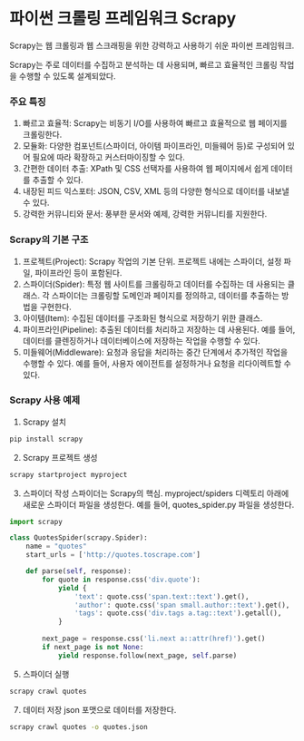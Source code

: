 
# 파이썬 크롤링 프레임워크 Scrapy


Scrapy는 웹 크롤링과 웹 스크래핑을 위한 강력하고 사용하기 쉬운 파이썬 프레임워크.

Scrapy는       주로 데이터를 수집하고 분석하는 데 사용되며, 빠르고 효율적인 크롤링 작업을 수행할 수 있도록 설계되았다.

### 주요 특징
1. 빠르고 효율적: Scrapy는 비동기 I/O를 사용하여 빠르고 효율적으로 웹 페이지를 크롤링한다.
2. 모듈화: 다양한 컴포넌트(스파이더, 아이템 파이프라인, 미들웨어 등)로 구성되어 있어 필요에 따라 확장하고 커스터마이징할 수 있다.
3. 간편한 데이터 추출: XPath 및 CSS 선택자를 사용하여 웹 페이지에서 쉽게 데이터를 추출할 수 있다.
4. 내장된 피드 익스포터: JSON, CSV, XML 등의 다양한 형식으로 데이터를 내보낼 수 있다.
5. 강력한 커뮤니티와 문서: 풍부한 문서와 예제, 강력한 커뮤니티를 지원한다.

### Scrapy의 기본 구조
1. 프로젝트(Project): Scrapy 작업의 기본 단위. 프로젝트 내에는 스파이더, 설정 파일, 파이프라인 등이 포함된다.
2. 스파이더(Spider): 특정 웹 사이트를 크롤링하고 데이터를 수집하는 데 사용되는 클래스. 각 스파이더는 크롤링할 도메인과 페이지를 정의하고, 데이터를 추출하는 방법을 구현한다.
3. 아이템(Item): 수집된 데이터를 구조화된 형식으로 저장하기 위한 클래스.
4. 파이프라인(Pipeline): 추출된 데이터를 처리하고 저장하는 데 사용된다. 예를 들어, 데이터를 클렌징하거나 데이터베이스에 저장하는 작업을 수행할 수 있다.
5. 미들웨어(Middleware): 요청과 응답을 처리하는 중간 단계에서 추가적인 작업을 수행할 수 있다. 예를 들어, 사용자 에이전트를 설정하거나 요청을 리다이렉트할 수 있다.

### Scrapy 사용 예제
1. Scrapy 설치
 ```sh
pip install scrapy
```

2. Scrapy 프로젝트 생성
   
```sh
scrapy startproject myproject
```

3. 스파이더 작성
  스파이더는 Scrapy의 핵심.
  myproject/spiders 디렉토리 아래에 새로운 스파이더 파일을 생성한다.
  예를 들어, quotes_spider.py 파일을 생성한다.

```python
import scrapy

class QuotesSpider(scrapy.Spider):
    name = "quotes"
    start_urls = ['http://quotes.toscrape.com']

    def parse(self, response):
        for quote in response.css('div.quote'):
            yield {
                'text': quote.css('span.text::text').get(),
                'author': quote.css('span small.author::text').get(),
                'tags': quote.css('div.tags a.tag::text').getall(),
            }
        
        next_page = response.css('li.next a::attr(href)').get()
        if next_page is not None:
            yield response.follow(next_page, self.parse)

```

5. 스파이더 실행
```sh
scrapy crawl quotes
```

7. 데이터 저장
json 포맷으로 데이터를 저장한다.

```sh
scrapy crawl quotes -o quotes.json
```
